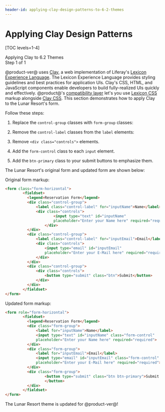 ```yaml
---
header-id: applying-clay-design-patterns-to-6-2-themes
---
```


# Applying Clay Design Patterns

[TOC levels=1-4]

<div class="learn-path-step">
    <p>Applying Clay to 6.2 Themes<br>Step 1 of 1</p>
</div>

@product-ver@ uses [Clay](https://clayui.com/), a web implementation of 
Liferay's [Lexicon Experience Language](https://lexicondesign.io/). The Lexicon 
Experience Language provides styling guidelines and best practices for 
application UIs. Clay's CSS, HTML, and JavaScript components enable developers 
to build fully-realized UIs quickly and effectively. @product@'s 
[compatibility layer](/docs/7-2/tutorials/-/knowledge_base/t/using-the-bootstrap-3-lexicon-css-compatibility-layer) 
let's you use [Lexicon CSS](https://lexiconcss.wedeploy.io/) markup alongside 
[Clay CSS](https://clayui.com/). This section demonstrates how to apply Clay to 
the Lunar Resort's form. 

Follow these steps:

1.  Replace the `control-group` classes with `form-group` classes:

2.  Remove the `control-label` classes from the `label` elements:

3.  Remove `<div class="controls">` elements.

4.  Add the `form-control` class to each `input` element.

5.  Add the `btn-primary` class to your submit buttons to emphasize them.

The Lunar Resort's original form and updated form are shown below:

Original form markup:

```html
<form class="form-horizontal">
        <fieldset>
          <legend>Reservation Form</legend>
          <div class="control-group">
              <label class="control-label" for="inputName">Name</label>
              <div class="controls">
                      <input type="text" id="inputName"
                      placeholder="Enter your Name here" required="required">
                  </div>
          </div>
          <div class="control-group">
              <label class="control-label" for="inputEmail">Email</label>
              <div class="controls">
                  <input type="email" id="inputEmail"
                  placeholder="Enter your E-Mail here" required="required">
              </div>
          </div>
          <div class="control-group">
              <div class="controls">
                  <button type="submit" class="btn">Submit</button>
              </div>
          </div>
        </fieldset>
</form>
```

Updated form markup:

```html
<form role="form-horizontal">
        <fieldset>
          <legend>Reservation Form</legend>
          <div class="form-group">
              <label for="inputName">Name</label>
              <input type="text" id="inputName" class="form-control"
              placeholder="Enter your Name here" required="required">
          </div>
          <div class="form-group">
              <label for="inputEmail">Email</label>
              <input type="email" id="inputEmail" class="form-control"
              placeholder="Enter your E-Mail here" required="required">
          </div>
          <div class="form-group">
                  <button type="submit" class="btn btn-primary">Submit
                  </button>
          </div>
        </fieldset>
</form>
```

The Lunar Resort theme is updated for @product-ver@! 
